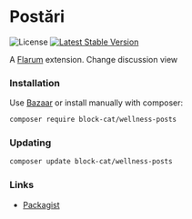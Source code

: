 # Postări

![License](https://img.shields.io/badge/license-MIT-blue.svg) [![Latest Stable Version](https://img.shields.io/packagist/v/block-cat/wellness-posts.svg)](https://packagist.org/packages/block-cat/wellness-posts)

A [Flarum](http://flarum.org) extension. Change discussion view

### Installation

Use [Bazaar](https://discuss.flarum.org/d/5151-flagrow-bazaar-the-extension-marketplace) or install manually with composer:

```sh
composer require block-cat/wellness-posts
```

### Updating

```sh
composer update block-cat/wellness-posts
```

### Links

- [Packagist](https://packagist.org/packages/block-cat/wellness-posts)
